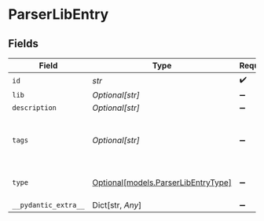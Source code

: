 # ParserLibEntry


## Fields

| Field                                                                  | Type                                                                   | Required                                                               | Description                                                            |
| ---------------------------------------------------------------------- | ---------------------------------------------------------------------- | ---------------------------------------------------------------------- | ---------------------------------------------------------------------- |
| `id`                                                                   | *str*                                                                  | :heavy_check_mark:                                                     | N/A                                                                    |
| `lib`                                                                  | *Optional[str]*                                                        | :heavy_minus_sign:                                                     | N/A                                                                    |
| `description`                                                          | *Optional[str]*                                                        | :heavy_minus_sign:                                                     | N/A                                                                    |
| `tags`                                                                 | *Optional[str]*                                                        | :heavy_minus_sign:                                                     | Optionally, add tags that you can use for filtering                    |
| `type`                                                                 | [Optional[models.ParserLibEntryType]](../models/parserlibentrytype.md) | :heavy_minus_sign:                                                     | Parser or formatter type to use                                        |
| `__pydantic_extra__`                                                   | Dict[str, *Any*]                                                       | :heavy_minus_sign:                                                     | N/A                                                                    |